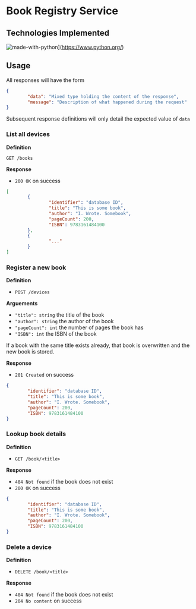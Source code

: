# Book Registry Service

## Technologies Implemented

![made-with-python](https://img.shields.io/badge/Made%20with-Python-1f425f.svg)](https://www.python.org/)

## Usage

All responses will have the form

```json
{
        "data": "Mixed type holding the content of the response",
        "message": "Description of what happened during the request"
}
```

Subsequent response definitions will only detail the expected value of `data`

### List all devices

**Definition**

`GET /books`

**Response**

- `200 OK` on success

```json
[
        {
                "identifier": "database ID",
                "title": "This is some book",
                "author": "I. Wrote. Somebook",
                "pageCount": 200,
                "ISBN": 9783161484100
        },
        {
                "..."
        }
]
```


### Register a new book

**Definition**

- `POST /devices`

**Arguements**

- `"title": string` the title of the book
- `"author": string` the author of the book
- `"pageCount": int` the number of pages the book has
- `"ISBN": int` the ISBN of the book

If a book with the same title exists already, that book is overwritten and the new book is stored.

**Response**

- `201 Created` on success

```json
{
        "identifier": "database ID",
        "title": "This is some book",
        "author": "I. Wrote. Somebook",
        "pageCount": 200,
        "ISBN": 9783161484100
}
```

### Lookup book details

**Definition**

- `GET /book/<title>`

**Response**

- `404 Not found` if the book does not exist
- `200 OK` on success

```json
{
        "identifier": "database ID",
        "title": "This is some book",
        "author": "I. Wrote. Somebook",
        "pageCount": 200,
        "ISBN": 9783161484100
}
```

### Delete a device

**Definition** 

- `DELETE /book/<title>`

**Response**

- `404 Not found` if the book does not exist
- `204 No content` on success


